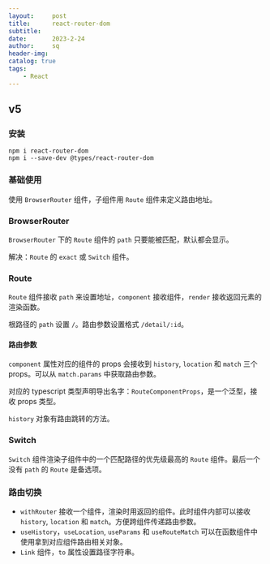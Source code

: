 ```yaml
---
layout:     post
title:      react-router-dom
subtitle:   
date:       2023-2-24
author:     sq
header-img: 
catalog: true
tags:
    - React
---
```

## v5
### 安装

```shell
npm i react-router-dom
npm i --save-dev @types/react-router-dom
```

### 基础使用
使用 `BrowserRouter` 组件，子组件用 `Route` 组件来定义路由地址。

### BrowserRouter
`BrowserRouter` 下的 `Route` 组件的 `path` 只要能被匹配，默认都会显示。

解决：`Route` 的 `exact` 或 `Switch` 组件。 

### Route
`Route` 组件接收 `path` 来设置地址，`component` 接收组件，`render` 接收返回元素的渲染函数。

根路径的 `path` 设置 `/`。路由参数设置格式 `/detail/:id`。

#### 路由参数
`component` 属性对应的组件的 props 会接收到 `history`, `location` 和 `match` 三个 props。可以从 `match.params` 中获取路由参数。

对应的 typescript 类型声明导出名字：`RouteComponentProps`，是一个泛型，接收 props 类型。

`history` 对象有路由跳转的方法。

### Switch
`Switch` 组件渲染子组件中的一个匹配路径的优先级最高的 `Route` 组件。最后一个没有 `path` 的 `Route` 是备选项。

### 路由切换

- `withRouter` 接收一个组件，渲染时用返回的组件。此时组件内部可以接收 `history`, `location` 和 `match`。方便跨组件传递路由参数。
- `useHistory`，`useLocation`, `useParams` 和 `useRouteMatch` 可以在函数组件中使用拿到对应组件路由相关对象。
- `Link` 组件，`to` 属性设置路径字符串。
